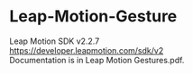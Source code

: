 # Leap-Motion-Gesture
 Leap Motion SDK v2.2.7 <br>
 https://developer.leapmotion.com/sdk/v2 <br>
 Documentation is in Leap Motion Gestures.pdf.
 
